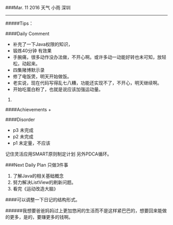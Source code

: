 ###Mar. 11 2016 天气 小雨 深圳
***
#####Tips：


####Daily Comment
+ 补充了一下Java权限的知识，
+ 锻炼40分钟 有效果
+ 手腕痛，很多动作没办法做，不开心啊。或许多动一动能好转也未可知，放轻松，动起来。
+ 四集赌博默示录
+ 修了电饭煲，明天开始做饭。
+ 老实说，现在代码写得乱七八糟，功能还实现不了，不开心，明天继续啊。
+ 开始吃蛋白粉了，也就是说应该加强运动量。

1. 

####Achievements
+ 

####Disorder
* p3 未完成
* p2 未完成
* p1 未定量，不应该

记住灵活应用SMART原则制定计划 另外PDCA循环。

###Next Daily Plan
只做3件事

1. 了解Java的相关基础概念
2. 努力解决ListView的刷新问题。
3. 看完《运动改造大脑》

####可以调整一下日记的结构形式。

######我想要爸爸妈妈过上更加悠闲的生活而不是这样紧巴巴的，想要回来能做的更多，是的，要赚更多的钱啊。